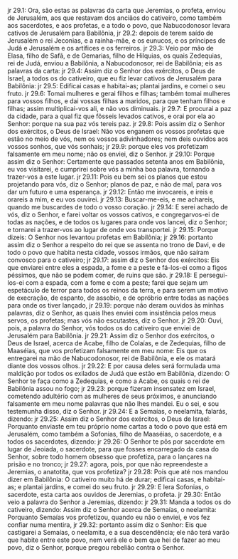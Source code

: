 jr 29.1: Ora, são estas as palavras da carta que Jeremias, o profeta, enviou de Jerusalém, aos que restavam dos anciãos do cativeiro, como também aos sacerdotes, e aos profetas, e a todo o povo, que Nabucodonosor levara cativos de Jerusalém para Babilônia,
jr 29.2: depois de terem saído de Jerusalém o rei Jeconias, e a rainha-mãe, e os eunucos, e os príncipes de Judá e Jerusalém e os artífices e os ferreiros.
jr 29.3: Veio por mão de Elasa, filho de Safã, e de Gemarias, filho de Hilquias, os quais Zedequias, rei de Judá, enviou a Babilônia, a Nabucodonosor, rei de Babilônia; eis as palavras da carta:
jr 29.4: Assim diz o Senhor dos exércitos, o Deus de Israel, a todos os do cativeiro, que eu fiz levar cativos de Jerusalém para Babilônia:
jr 29.5: Edificai casas e habitai-as; plantai jardins, e comei o seu fruto.
jr 29.6: Tomai mulheres e gerai filhos e filhas; também tomai mulheres para vossos filhos, e dai vossas filhas a maridos, para que tenham filhos e filhas; assim multiplicai-vos ali, e não vos diminuais.
jr 29.7: E procurai a paz da cidade, para a qual fiz que fôsseis levados cativos, e orai por ela ao Senhor: porque na sua paz vós tereis paz.
jr 29.8: Pois assim diz o Senhor dos exércitos, o Deus de Israel: Não vos enganem os vossos profetas que estão no meio de vós, nem os vossos adivinhadores; nem deis ouvidos aos vossos sonhos, que vós sonhais;
jr 29.9: porque eles vos profetizam falsamente em meu nome; não os enviei, diz o Senhor.
jr 29.10: Porque assim diz o Senhor: Certamente que passados setenta anos em Babilônia, eu vos visitarei, e cumprirei sobre vós a minha boa palavra, tornando a trazer-vos a este lugar.
jr 29.11: Pois eu bem sei os planos que estou projetando para vós, diz o Senhor; planos de paz, e não de mal, para vos dar um futuro e uma esperança.
jr 29.12: Então me invocareis, e ireis e orareis a mim, e eu vos ouvirei.
jr 29.13: Buscar-me-eis, e me achareis, quando me buscardes de todo o vosso coração.
jr 29.14: E serei achado de vós, diz o Senhor, e farei voltar os vossos cativos, e congregarvos-ei de todas as nações, e de todos os lugares para onde vos lancei, diz o Senhor; e tornarei a trazer-vos ao lugar de onde vos transportei.
jr 29.15: Porque dizeis: O Senhor nos levantou profetas em Babilônia;
jr 29.16: portanto assim diz o Senhor a respeito do rei que se assenta no trono de Davi, e de todo o povo que habita nesta cidade, vossos irmãos, que não saíram convosco para o cativeiro;
jr 29.17: assim diz o Senhor dos exércitos: Eis que enviarei entre eles a espada, a fome e a peste e fá-los-ei como a figos péssimos, que não se podem comer, de ruins que são.
jr 29.18: E persegui-los-ei com a espada, com a fome e com a peste; farei que sejam um espetáculo de terror para todos os reinos da terra, e para serem um motivo de execração, de espanto, de assobio, e de opróbrio entre todas as nações para onde os tiver lançado,
jr 29.19: porque não deram ouvidos às minhas palavras, diz o Senhor, as quais lhes enviei com insistência pelos meus servos, os profetas; mas vós não escutastes, diz o Senhor.
jr 29.20: Ouvi, pois, a palavra do Senhor, vós todos os do cativeiro que enviei de Jerusalém para Babilônia.
jr 29.21: Assim diz o Senhor dos exércitos, o Deus de Israel, acerca de Acabe, filho de Colaías, e de Zedequias, filho de Maaséias, que vos profetizam falsamente em meu nome: Eis que os entregarei na mão de Nabucodonosor, rei de Babilônia, e ele os matará diante dos vossos olhos.
jr 29.22: E por causa deles será formulada uma maldição por todos os exilados de Judá que estão em Babilônia, dizendo: O Senhor te faça como a Zedequias, e como a Acabe, os quais o rei de Babilônia assou no fogo;
jr 29.23: porque fizeram insensatez em Israel, cometendo adultério com as mulheres de seus próximos, e anunciando falsamente em meu nome palavras que não lhes mandei. Eu o sei, e sou testemunha disso, diz o Senhor.
jr 29.24: E a Semaías, o neelamita, falarás, dizendo:
jr 29.25: Assim diz o Senhor dos exércitos, o Deus de Israel: Porquanto enviaste em teu próprio nome cartas a todo o povo que está em Jerusalém, como também a Sofonias, filho de Maaséias, o sacerdote, e a todos os sacerdotes, dizendo:
jr 29.26: O Senhor te pôs por sacerdote em lugar de Jeoiada, o sacerdote, para que fosses encarregado da casa do Senhor, sobre todo homem obsesso que profetiza, para o lançares na prisão e no tronco;
jr 29.27: agora, pois, por que não repreendeste a Jeremias, o anatotita, que vos profetiza?
jr 29.28: Pois que até nos mandou dizer em Babilônia: O cativeiro muito há de durar; edificai casas, e habitai-as; e plantai jardins, e comei do seu fruto.
jr 29.29: E lera Sofonias, o sacerdote, esta carta aos ouvidos de Jeremias, o profeta.
jr 29.30: Então veio a palavra do Senhor a Jeremias, dizendo:
jr 29.31: Manda a todos os do cativeiro, dizendo: Assim diz o Senhor acerca de Semaías, o neelamita: Porquanto Semaías vos profetizou, quando eu não o enviei, e vos fez confiar numa mentira,
jr 29.32: portanto assim diz o Senhor: Eis que castigarei a Semaías, o neelamita, e a sua descendência; ele não terá varão que habite entre este povo, nem verá ele o bem que hei de fazer ao meu povo, diz o Senhor, porque pregou rebelião contra o Senhor.
